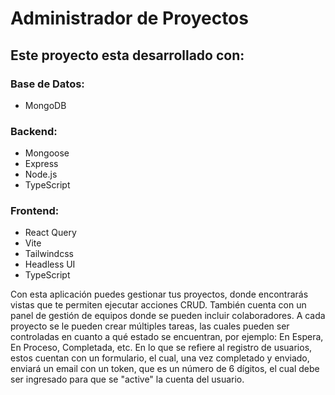 # Administrador de Proyectos

## Este proyecto esta desarrollado con:

### Base de Datos: 
- MongoDB

### Backend: 
- Mongoose
- Express
- Node.js
- TypeScript

 ### Frontend: 
- React Query
- Vite
- Tailwindcss
- Headless UI
- TypeScript

Con esta aplicación puedes gestionar tus proyectos, donde encontrarás vistas que te permiten ejecutar acciones CRUD. También cuenta con un panel de gestión de equipos donde se pueden incluir colaboradores. A cada proyecto se le pueden crear múltiples tareas, las cuales pueden ser controladas en cuanto a qué estado se encuentran, por ejemplo: En Espera, En Proceso, Completada, etc. En lo que se refiere al registro de usuarios, estos cuentan con un formulario, el cual, una vez completado y enviado, enviará un email con un token, que es un número de 6 dígitos, el cual debe ser ingresado para que se "active" la cuenta del usuario.



